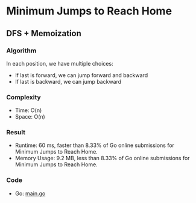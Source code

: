 # Minimum Jumps to Reach Home



## DFS + Memoization



### Algorithm

In each position, we have multiple choices:
- If last is forward, we can jump forward and backward
- If last is backward, we can jump backward


### Complexity

- Time: O(n)
- Space: O(n)


### Result

- Runtime: 60 ms, faster than 8.33% of Go online submissions for Minimum Jumps to Reach Home.
- Memory Usage: 9.2 MB, less than 8.33% of Go online submissions for Minimum Jumps to Reach Home.


### Code

- Go: [main.go](#maingo)